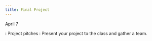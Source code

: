 ```yaml
---
title: Final Project
---
```


April 7

: Project pitches
  : Present your project to the class and gather a team.
  
  
  
